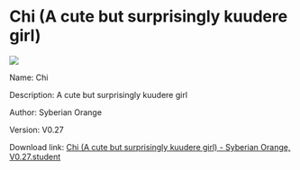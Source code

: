 # Chi (A cute but surprisingly kuudere girl)

<img src = "https://raw.githubusercontent.com/Arbiter1223/Koukou-Gurashi-Custom-Students/master/Students/Files/Chi%20(A%20cute%20but%20surprisingly%20kuudere%20girl).png">

Name: Chi

Description: A cute but surprisingly kuudere girl

Author: Syberian Orange

Version: V0.27

Download link: <a href="https://raw.githubusercontent.com/Arbiter1223/Koukou-Gurashi-Custom-Students/master/Students/Files/Chi%20(A%20cute%20but%20surprisingly%20kuudere%20girl)%20-%20Syberian%20Orange%2C%20V0.27.student">Chi (A cute but surprisingly kuudere girl) - Syberian Orange, V0.27.student</a>
